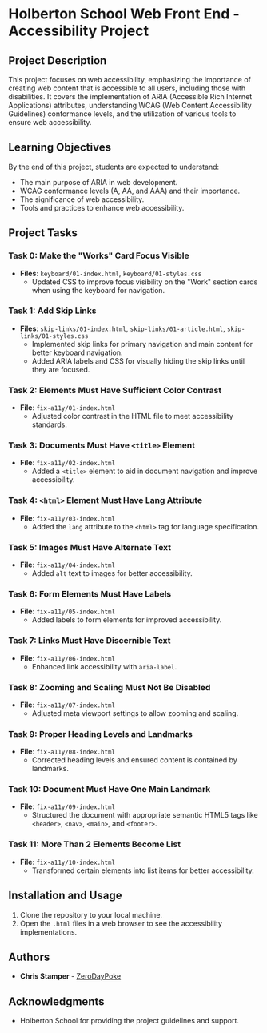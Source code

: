 # Holberton School Web Front End - Accessibility Project

## Project Description

This project focuses on web accessibility, emphasizing the importance of creating web content that is accessible to all users, including those with disabilities. It covers the implementation of ARIA (Accessible Rich Internet Applications) attributes, understanding WCAG (Web Content Accessibility Guidelines) conformance levels, and the utilization of various tools to ensure web accessibility.

## Learning Objectives

By the end of this project, students are expected to understand:

- The main purpose of ARIA in web development.
- WCAG conformance levels (A, AA, and AAA) and their importance.
- The significance of web accessibility.
- Tools and practices to enhance web accessibility.

## Project Tasks

### Task 0: Make the "Works" Card Focus Visible

- **Files**: `keyboard/01-index.html`, `keyboard/01-styles.css`
  - Updated CSS to improve focus visibility on the "Work" section cards when using the keyboard for navigation.

### Task 1: Add Skip Links

- **Files**: `skip-links/01-index.html`, `skip-links/01-article.html`, `skip-links/01-styles.css`
  - Implemented skip links for primary navigation and main content for better keyboard navigation.
  - Added ARIA labels and CSS for visually hiding the skip links until they are focused.

### Task 2: Elements Must Have Sufficient Color Contrast

- **File**: `fix-a11y/01-index.html`
  - Adjusted color contrast in the HTML file to meet accessibility standards.

### Task 3: Documents Must Have `<title>` Element

- **File**: `fix-a11y/02-index.html`
  - Added a `<title>` element to aid in document navigation and improve accessibility.

### Task 4: `<html>` Element Must Have Lang Attribute

- **File**: `fix-a11y/03-index.html`
  - Added the `lang` attribute to the `<html>` tag for language specification.

### Task 5: Images Must Have Alternate Text

- **File**: `fix-a11y/04-index.html`
  - Added `alt` text to images for better accessibility.

### Task 6: Form Elements Must Have Labels

- **File**: `fix-a11y/05-index.html`
  - Added labels to form elements for improved accessibility.

### Task 7: Links Must Have Discernible Text

- **File**: `fix-a11y/06-index.html`
  - Enhanced link accessibility with `aria-label`.

### Task 8: Zooming and Scaling Must Not Be Disabled

- **File**: `fix-a11y/07-index.html`
  - Adjusted meta viewport settings to allow zooming and scaling.

### Task 9: Proper Heading Levels and Landmarks

- **File**: `fix-a11y/08-index.html`
  - Corrected heading levels and ensured content is contained by landmarks.

### Task 10: Document Must Have One Main Landmark

- **File**: `fix-a11y/09-index.html`
  - Structured the document with appropriate semantic HTML5 tags like `<header>`, `<nav>`, `<main>`, and `<footer>`.

### Task 11: More Than 2 Elements Become List

- **File**: `fix-a11y/10-index.html`
  - Transformed certain elements into list items for better accessibility.

## Installation and Usage

1. Clone the repository to your local machine.
2. Open the `.html` files in a web browser to see the accessibility implementations.

## Authors

- **Chris Stamper** - [ZeroDayPoke](https://github.com/ZeroDayPoke)

## Acknowledgments

- Holberton School for providing the project guidelines and support.
